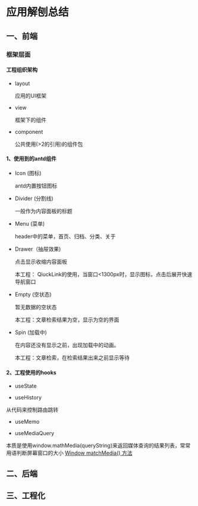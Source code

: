 
# 应用解刨总结

## 一、前端

### 框架层面

#### 工程组织架构

- layout

  应用的UI框架

- view
  
  框架下的组件

- component

  公共使用(>2的引用)的组件包

#### 1、使用到的antd组件

- Icon (图标)

  antd内置按钮图标

- Divider (分割线)

  一般作为内容面板的标题

- Menu (菜单)

  header中的菜单，首页、归档、分类、关于

- Drawer（抽屉效果)

  点击显示收缩内容面板

  本工程： QiuckLink的使用，当窗口<1300px时，显示图标，点击后展开快速导航窗口

- Empty (空状态)
  
  暂无数据的空状态

  本工程：文章检索结果为空，显示为空的界面

- Spin (加载中)
  
  在内容还没有显示之前，出现加载中的动画。

  本工程：文章检索，在检索结果出来之前显示等待

#### 2、工程使用的hooks

- useState

- useHistory

 从代码来控制路由跳转

- useMemo

- useMediaQuery

 本质是使用window.mathMedia(queryString)来返回媒体查询的结果列表，常常用语判断屏幕窗口的大小
 [Window matchMedia() 方法](https://www.runoob.com/jsref/met-win-matchmedia.html)

## 二、后端

## 三、工程化



